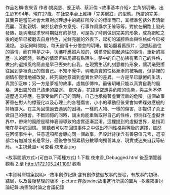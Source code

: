 作品名稱:夜來香 
作者:姚奕慈、姜正晴、蔡沂倫
<故事基本介紹>
主角胡玥曦，出生於1994年，現在27歲，在社交平台上維持「完美網紅」的型態。所謂的完美，其實只是當前社會大眾對於理想中的網紅所設立的標準而已，其標準包括外表清新亮麗、互動親切、樂於接收多方意見、行事作風講求正確等等。對於在網路上發光發熱，是玥曦從求學時期就有的夢想，可是為了時刻做到完美的形象，成為網紅之後的她早已被磨去自身特色，光鮮亮麗的外表下，起初的滿腔熱血與性格如今已被澆熄。
	忘記何時開始，每天過得十分倦怠的玥曦，開始翻看舊照片，回想起過往的事情。而在睡夢之中，彷彿呼應照片般的，偶爾會回憶起過往的事情。重新的經歷一次的同時，熟悉的情節但結局卻有點陌生，夢中的自己彷彿有著自己的性格，做出的選擇風格簡直是早已丟失的自我。在現實生活的刻意維持形象，讓玥曦更嚮往回到夢裡真正的做自己。不知不覺中，玥曦真實的性格漸漸的被喚醒，但夢裡的劇情卻慢慢地被改變，終究讓他意識到虛實世界的差異。一方是早已厭倦的生活，真實卻乏味；另一方是夢裡的故事，虛無卻傳神。最後玥曦只能以真實自我的風格，選出屬於自己該走的路途。
	夜來香，花語是空想與危險的快樂，與主角不停遊歷過去呼應，在享受做回自己的同時，自己也承擔著虛實混雜的危險。這個故事著重在對人的標籤化以及心理上的各種傷害，小小的舉動但後果會如蝴蝶效應般的持續擴大。在主角回憶過去遇到的困境，一樣的人物、一樣的傷害，卻提供了真正做自己的機會。不斷回憶的同時，讓主角能重新取得自己的性格，但徜徉在虛擬世界中，帶來的風險是精神衰弱導致的虛實逐漸混淆。這裡提到的虛擬世界，是指玥曦在夢中的回憶。
	閱聽者可以在回憶事件之中做出不同性格與等級的選擇，雖然在回憶事件中，任意選項都會導向同一個故事，但設計背後含有善惡值元素，選項都含有加減或者是零分，最後會依照累積分數導向獨善其身、現實或迷失自我等結局。
<主視覺圖>
可查看:夜來香.jpg

<故事閱讀方式>(可由以下兩種方式)
1.下載 夜來香_Debugged.html 後至瀏覽器觀看
2.至 http://172.105.241.109/ 觀看

<本資料庫檔案說明>
-故事創作記錄:含有創作整個故事的歷程，有故事的初稿、結局，以及最後整理的版本
-picture:存放twine故事進行所需的圖片
-多線敘事討論紀錄:為團隊討論之會議紀錄



